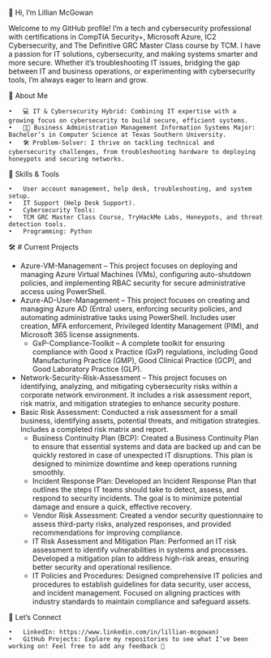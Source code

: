 👋 Hi, I’m Lillian McGowan

Welcome to my GitHub profile! I’m a tech and cybersecurity professional with certifications in CompTIA Security+, Microsoft Azure, IC2 Cybersecurity, and The Definitive GRC Master Class course by TCM. I have a passion for IT solutions, cybersecurity, and making systems 
smarter and more secure. Whether it’s troubleshooting IT issues, bridging the gap between IT and business operations, or experimenting with cybersecurity tools, 
I’m always eager to learn and grow.

👑 About Me

	•	💻 IT & Cybersecurity Hybrid: Combining IT expertise with a growing focus on cybersecurity to build secure, efficient systems.
	•	👩‍🎓 Business Administration Management Information Systems Major: Bachelor’s in Computer Science at Texas Southern University.
	•	🛠️ Problem-Solver: I thrive on tackling technical and cybersecurity challenges, from troubleshooting hardware to deploying honeypots and securing networks.
 

🔧 Skills & Tools

	•	User account management, help desk, troubleshooting, and system setup.
	•	IT Support (Help Desk Support).
	•	Cybersecurity Tools:
	•	TCM GRC Master Class Course, TryHackMe Labs, Honeypots, and threat detection tools.
	•	Programming: Python

🛠️ # Current Projects

 - Azure-VM-Management – This project focuses on deploying and managing Azure Virtual Machines (VMs), configuring auto-shutdown policies, and implementing RBAC security for secure administrative access using PowerShell.
 - Azure-AD-User-Management – This project focuses on creating and managing Azure AD (Entra) users, enforcing security policies, and automating administrative tasks using PowerShell. Includes user creation, MFA enforcement, Privileged Identity Management (PIM), and Microsoft 365 license assignments.
	- GxP-Compliance-Toolkit – A complete toolkit for ensuring compliance with Good x Practice (GxP) regulations, including Good Manufacturing Practice (GMP), Good Clinical Practice (GCP), and Good Laboratory Practice (GLP).
 - Network-Security-Risk-Assessment – This project focuses on identifying, analyzing, and mitigating cybersecurity risks within a corporate network environment. It includes a risk assessment report, risk matrix, and mitigation strategies to enhance security posture.
 - Basic Risk Assessment: Conducted a risk assessment for a small business, identifying assets, potential threats, and mitigation strategies. Includes a completed risk matrix and report.  
	- Business Continuity Plan (BCP): Created a Business Continuity Plan to ensure that essential systems and data are backed up and can be quickly restored in case of unexpected IT disruptions. This plan is designed to minimize downtime and keep operations running smoothly.  
	- Incident Response Plan: Developed an Incident Response Plan that outlines the steps IT teams should take to detect, assess, and respond to security incidents. The goal is to minimize potential damage and ensure a quick, effective recovery.  
	- Vendor Risk Assessment: Created a vendor security questionnaire to assess third-party risks, analyzed responses, and provided recommendations for improving compliance.  
	- IT Risk Assessment and Mitigation Plan: Performed an IT risk assessment to identify vulnerabilities in systems and processes. Developed a mitigation plan to address high-risk areas, ensuring better security and operational resilience.  
	- IT Policies and Procedures: Designed comprehensive IT policies and procedures to establish guidelines for data security, user access, and incident management. Focused on aligning practices with industry standards to maintain compliance and safeguard assets.  

🤝 Let’s Connect

	•	LinkedIn: https://www.linkedin.com/in/lillian-mcgowan)
	•	GitHub Projects: Explore my repositories to see what I’ve been working on! Feel free to add any feedback 🤗

<!---
TheTechProPrincess/TheTechProPrincess is a ✨ special ✨ repository because its `README.md` (this file) appears on your GitHub profile.
You can click the Preview link to take a look at your changes.
--->
